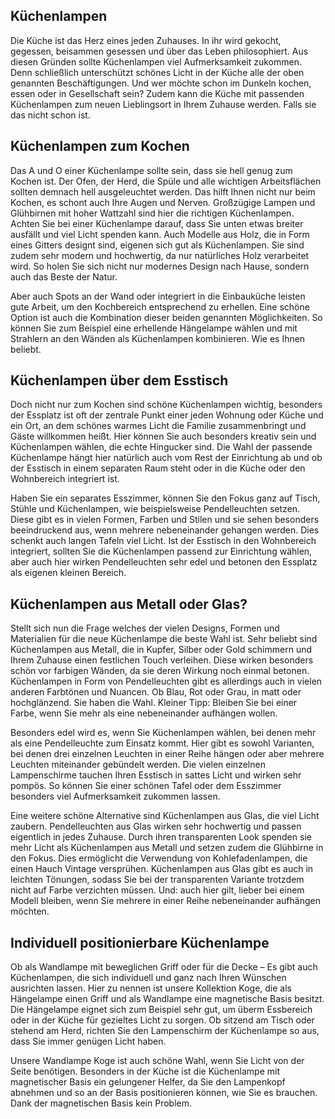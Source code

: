 Küchenlampen
------------

Die Küche ist das Herz eines jeden Zuhauses. In ihr wird gekocht, gegessen, beisammen gesessen und über das Leben philosophiert. Aus diesen Gründen sollte Küchenlampen viel Aufmerksamkeit zukommen. Denn schließlich unterschützt schönes Licht in der Küche alle der oben genannten Beschäftigungen. Und wer möchte schon im Dunkeln kochen, essen oder in Gesellschaft sein? Zudem kann die Küche mit passenden Küchenlampen zum neuen Lieblingsort in Ihrem Zuhause werden. Falls sie das nicht schon ist.

Küchenlampen zum Kochen
-----------------------

Das A und O einer Küchenlampe sollte sein, dass sie hell genug zum Kochen ist. Der Ofen, der Herd, die Spüle und alle wichtigen Arbeitsflächen sollten demnach hell ausgeleuchtet werden. Das hilft Ihnen nicht nur beim Kochen, es schont auch Ihre Augen und Nerven. Großzügige Lampen und Glühbirnen mit hoher Wattzahl sind hier die richtigen Küchenlampen. Achten Sie bei einer Küchenlampe darauf, dass Sie unten etwas breiter ausfällt und viel Licht spenden kann. Auch Modelle aus Holz, die in Form eines Gitters designt sind, eigenen sich gut als Küchenlampen. Sie sind zudem sehr modern und hochwertig, da nur natürliches Holz verarbeitet wird. So holen Sie sich nicht nur modernes Design nach Hause, sondern auch das Beste der Natur.

Aber auch Spots an der Wand oder integriert in die Einbauküche leisten gute Arbeit, um den Kochbereich entsprechend zu erhellen. Eine schöne Option ist auch die Kombination dieser beiden genannten Möglichkeiten. So können Sie zum Beispiel eine erhellende Hängelampe wählen und mit Strahlern an den Wänden als Küchenlampen kombinieren. Wie es Ihnen beliebt.

Küchenlampen über dem Esstisch
------------------------------

Doch nicht nur zum Kochen sind schöne Küchenlampen wichtig, besonders der Essplatz ist oft der zentrale Punkt einer jeden Wohnung oder Küche und ein Ort, an dem schönes warmes Licht die Familie zusammenbringt und Gäste willkommen heißt. Hier können Sie auch besonders kreativ sein und Küchenlampen wählen, die echte Hingucker sind. Die Wahl der passende Küchenlampe hängt hier natürlich auch vom Rest der Einrichtung ab und ob der Esstisch in einem separaten Raum steht oder in die Küche oder den Wohnbereich integriert ist.

Haben Sie ein separates Esszimmer, können Sie den Fokus ganz auf Tisch, Stühle und Küchenlampen, wie beispielsweise Pendelleuchten setzen. Diese gibt es in vielen Formen, Farben und Stilen und sie sehen besonders beeindruckend aus, wenn mehrere nebeneinander gehangen werden. Dies schenkt auch langen Tafeln viel Licht. Ist der Esstisch in den Wohnbereich integriert, sollten Sie die Küchenlampen passend zur Einrichtung wählen, aber auch hier wirken Pendelleuchten sehr edel und betonen den Essplatz als eigenen kleinen Bereich.

Küchenlampen aus Metall oder Glas?
----------------------------------

Stellt sich nun die Frage welches der vielen Designs, Formen und Materialien für die neue Küchenlampe die beste Wahl ist. Sehr beliebt sind Küchenlampen aus Metall, die in Kupfer, Silber oder Gold schimmern und Ihrem Zuhause einen festlichen Touch verleihen. Diese wirken besonders schön vor farbigen Wänden, da sie deren Wirkung noch einmal betonen. Küchenlampen in Form von Pendelleuchten gibt es allerdings auch in vielen anderen Farbtönen und Nuancen. Ob Blau, Rot oder Grau, in matt oder hochglänzend. Sie haben die Wahl. Kleiner Tipp: Bleiben Sie bei einer Farbe, wenn Sie mehr als eine nebeneinander aufhängen wollen.

Besonders edel wird es, wenn Sie Küchenlampen wählen, bei denen mehr als eine Pendelleuchte zum Einsatz kommt. Hier gibt es sowohl Varianten, bei denen drei einzelnen Leuchten in einer Reihe hängen oder aber mehrere Leuchten miteinander gebündelt werden. Die vielen einzelnen Lampenschirme tauchen Ihren Esstisch in sattes Licht und wirken sehr pompös. So können Sie einer schönen Tafel oder dem Esszimmer besonders viel Aufmerksamkeit zukommen lassen.

Eine weitere schöne Alternative sind Küchenlampen aus Glas, die viel Licht zaubern. Pendelleuchten aus Glas wirken sehr hochwertig und passen eigentlich in jedes Zuhause. Durch ihren transparenten Look spenden sie mehr Licht als Küchenlampen aus Metall und setzen zudem die Glühbirne in den Fokus. Dies ermöglicht die Verwendung von Kohlefadenlampen, die einen Hauch Vintage versprühen. Küchenlampen aus Glas gibt es auch in leichten Tönungen, sodass Sie bei der transparenten Variante trotzdem nicht auf Farbe verzichten müssen. Und: auch hier gilt, lieber bei einem Modell bleiben, wenn Sie mehrere in einer Reihe nebeneinander aufhängen möchten.

Individuell positionierbare Küchenlampe
---------------------------------------

Ob als Wandlampe mit beweglichen Griff oder für die Decke – Es gibt auch Küchenlampen, die sich individuell und ganz nach Ihren Wünschen ausrichten lassen. Hier zu nennen ist unsere Kollektion Koge, die als Hängelampe einen Griff und als Wandlampe eine magnetische Basis besitzt. Die Hängelampe eignet sich zum Beispiel sehr gut, um überm Essbereich oder in der Küche für gezieltes Licht zu sorgen. Ob sitzend am Tisch oder stehend am Herd, richten Sie den Lampenschirm der Küchenlampe so aus, dass Sie immer genügen Licht haben.

Unsere Wandlampe Koge ist auch schöne Wahl, wenn Sie Licht von der Seite benötigen. Besonders in der Küche ist die Küchenlampe mit magnetischer Basis ein gelungener Helfer, da Sie den Lampenkopf abnehmen und so an der Basis positionieren können, wie Sie es brauchen. Dank der magnetischen Basis kein Problem.

 
